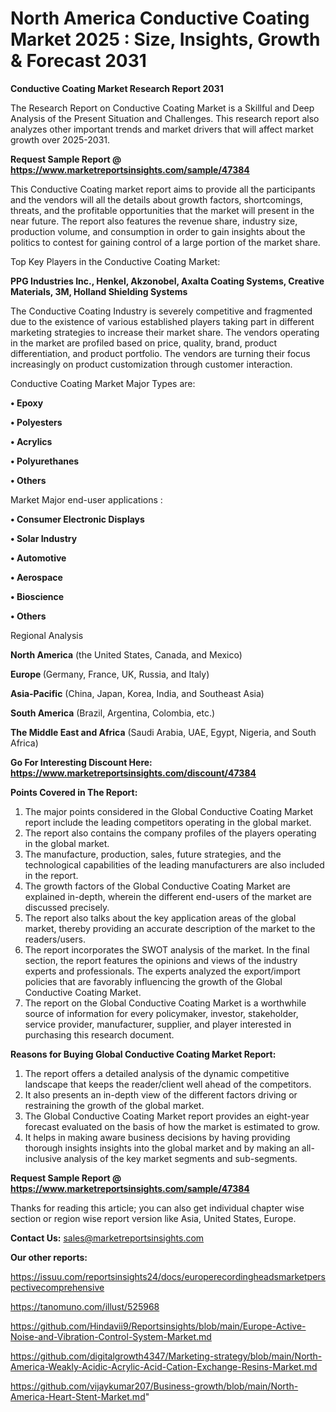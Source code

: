 # North America Conductive Coating Market 2025 : Size, Insights, Growth & Forecast 2031

<strong>Conductive Coating Market Research Report 2031</strong>

The Research Report on Conductive Coating Market is a Skillful and Deep Analysis of the Present Situation and Challenges. This research report also analyzes other important trends and market drivers that will affect market growth over 2025-2031.

<strong>Request Sample Report @ <a href=https://www.marketreportsinsights.com/sample/47384>https://www.marketreportsinsights.com/sample/47384</a></strong>

This Conductive Coating market report aims to provide all the participants and the vendors will all the details about growth factors, shortcomings, threats, and the profitable opportunities that the market will present in the near future. The report also features the revenue share, industry size, production volume, and consumption in order to gain insights about the politics to contest for gaining control of a large portion of the market share.

Top Key Players in the Conductive Coating Market:

<strong>PPG Industries Inc., Henkel, Akzonobel, Axalta Coating Systems, Creative Materials, 3M, Holland Shielding Systems</strong>

The Conductive Coating Industry is severely competitive and fragmented due to the existence of various established players taking part in different marketing strategies to increase their market share. The vendors operating in the market are profiled based on price, quality, brand, product differentiation, and product portfolio. The vendors are turning their focus increasingly on product customization through customer interaction.

Conductive Coating Market Major Types are:

<strong>•  Epoxy

•  Polyesters

•  Acrylics

•  Polyurethanes

•  Others</strong>

Market Major end-user applications :

<strong>•  Consumer Electronic Displays

•  Solar Industry

•  Automotive

•  Aerospace

•  Bioscience

•  Others</strong>

Regional Analysis

</u><strong><b>North America</b></strong> (the United States, Canada, and Mexico)

<strong><b>Europe </b></strong>(Germany, France, UK, Russia, and Italy)

<strong><b>Asia-Pacific</b></strong> (China, Japan, Korea, India, and Southeast Asia)

<strong><b>South America</b></strong> (Brazil, Argentina, Colombia, etc.)

<strong><b>The Middle East and Africa</b></strong> (Saudi Arabia, UAE, Egypt, Nigeria, and South Africa)

<strong>Go For Interesting Discount Here: <a href=https://www.marketreportsinsights.com/discount/47384>https://www.marketreportsinsights.com/discount/47384</a></strong>

<strong>Points Covered in The Report:</strong>
<ol>
  <li>The major points considered in the Global Conductive Coating Market report include the leading competitors operating in the global market.</li>
  <li>The report also contains the company profiles of the players operating in the global market.</li>
  <li>The manufacture, production, sales, future strategies, and the technological capabilities of the leading manufacturers are also included in the report.</li>
  <li>The growth factors of the Global Conductive Coating Market are explained in-depth, wherein the different end-users of the market are discussed precisely.</li>
  <li>The report also talks about the key application areas of the global market, thereby providing an accurate description of the market to the readers/users.</li>
  <li>The report incorporates the SWOT analysis of the market. In the final section, the report features the opinions and views of the industry experts and professionals. The experts analyzed the export/import policies that are favorably influencing the growth of the Global Conductive Coating Market.</li>
  <li>The report on the Global Conductive Coating Market is a worthwhile source of information for every policymaker, investor, stakeholder, service provider, manufacturer, supplier, and player interested in purchasing this research document.</li>
</ol>
<strong>Reasons for Buying Global Conductive Coating Market Report:</strong>

<ol>
  <li>The report offers a detailed analysis of the dynamic competitive landscape that keeps the reader/client well ahead of the competitors.</li>
  <li>It also presents an in-depth view of the different factors driving or restraining the growth of the global market.</li>
  <li>The Global Conductive Coating Market report provides an eight-year forecast evaluated on the basis of how the market is estimated to grow.</li>
  <li>It helps in making aware business decisions by having providing thorough insights insights into the global market and by making an all-inclusive analysis of the key market segments and sub-segments.</li>
</ol>
<strong>Request Sample Report @ <a href=https://www.marketreportsinsights.com/sample/47384>https://www.marketreportsinsights.com/sample/47384</a></strong>


Thanks for reading this article; you can also get individual chapter wise section or region wise report version like Asia, United States, Europe.

<strong>Contact Us:</strong>
sales@marketreportsinsights.com

<strong>Our other reports:</strong>

<a href=https://issuu.com/reportsinsights24/docs/europerecordingheadsmarketperspectivecomprehensive>https://issuu.com/reportsinsights24/docs/europerecordingheadsmarketperspectivecomprehensive</a>

<a href=https://tanomuno.com/illust/525968>https://tanomuno.com/illust/525968</a>

<a href=https://github.com/Hindavii9/Reportsinsights/blob/main/Europe-Active-Noise-and-Vibration-Control-System-Market.md>https://github.com/Hindavii9/Reportsinsights/blob/main/Europe-Active-Noise-and-Vibration-Control-System-Market.md</a>

<a href=https://github.com/digitalgrowth4347/Marketing-strategy/blob/main/North-America-Weakly-Acidic-Acrylic-Acid-Cation-Exchange-Resins-Market.md>https://github.com/digitalgrowth4347/Marketing-strategy/blob/main/North-America-Weakly-Acidic-Acrylic-Acid-Cation-Exchange-Resins-Market.md</a>

<a href=https://github.com/vijaykumar207/Business-growth/blob/main/North-America-Heart-Stent-Market.md>https://github.com/vijaykumar207/Business-growth/blob/main/North-America-Heart-Stent-Market.md</a>"
